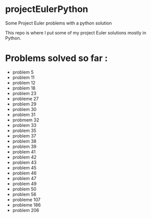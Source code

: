 # projectEulerPython
Some Project Euler problems with a python solution 

This repo is where I put some of my project Euler solutions mostly in Python.

Problems solved so far :
========================
- problem 5
- problem 11
- problem 12
- problem 18
- problem 23
- probleme 27
- problem 29
- problem 30
- problem 31
- probmem 32
- problem 33
- problem 35
- problem 37
- problem 38
- problem 39
- problem 41
- problem 42
- problem 43
- problem 45
- problem 46
- problem 47
- problem 49
- problem 50
- problem 56
- probleme 107
- probleme 186
- problem 206
